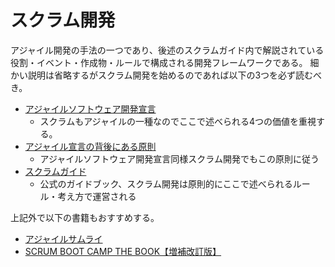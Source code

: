 # スクラム開発
アジャイル開発の手法の一つであり、後述のスクラムガイド内で解説されている役割・イベント・作成物・ルールで構成される開発フレームワークである。
細かい説明は省略するがスクラム開発を始めるのであれば以下の3つを必ず読むべき。

- [アジャイルソフトウェア開発宣言](https://agilemanifesto.org/iso/ja/manifesto.html)
    - スクラムもアジャイルの一種なのでここで述べられる4つの価値を重視する。
- [アジャイル宣言の背後にある原則](https://agilemanifesto.org/iso/ja/manifesto.html)
    - アジャイルソフトウェア開発宣言同様スクラム開発でもこの原則に従う
- [スクラムガイド](https://www.scrumguides.org/docs/scrumguide/v2016/2016-Scrum-Guide-Japanese.pdf)
    - 公式のガイドブック、スクラム開発は原則的にここで述べられるルール・考え方で運営される

上記外で以下の書籍もおすすめする。

- [アジャイルサムライ](https://www.amazon.co.jp/dp/B00J1XKB6K)
- [SCRUM BOOT CAMP THE BOOK【増補改訂版】](https://www.amazon.co.jp/SCRUM-BOOT-CAMP-BOOK%E3%80%90%E5%A2%97%E8%A3%9C%E6%94%B9%E8%A8%82%E7%89%88%E3%80%91-%E3%82%B9%E3%82%AF%E3%83%A9%E3%83%A0%E3%83%81%E3%83%BC%E3%83%A0%E3%81%A7%E3%81%AF%E3%81%98%E3%82%81%E3%82%8B%E3%82%A2%E3%82%B8%E3%83%A3%E3%82%A4%E3%83%AB%E9%96%8B%E7%99%BA-ebook/dp/B086GBXRN6)



